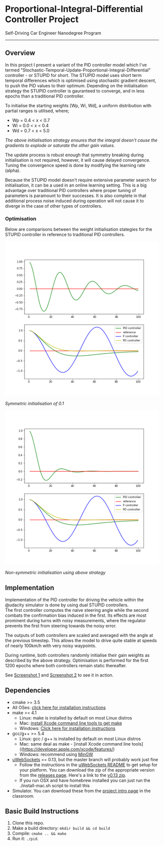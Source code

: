 # Proportional-Integral-Differential Controller Project
Self-Driving Car Engineer Nanodegree Program

---

## Overview
In this project I present a variant of the PID controller model which I've termed "Stochastic-Temporal-Update-Proportional-Integral-Differential" controller - or STUPID for short.  The STUPID model uses short term temporal differences which is optimised using stochastic gradient descent, to push the PID values to their optimum.
Depending on the initialisation strategy the STUPID controller is gauranteed to converge, and in less epochs than a traditional PID controller.

To initialise the starting weights [Wp, Wi, Wd], a uniform distribution with partial ranges is utilised, where;
 - Wp = 0.4 < x < 0.7
 - Wi = 0.0 < x < 0.4
 - Wd = 0.7 < x < 5.0

*The above initialisation strategy ensures that the integral doesn't cause the gradients to explode or saturate the other gain values.*

The update process is robust enough that symmetry breaking during initialisation is not required, however, it will cause delayed convergence.  Tuning the convergence speed is done by modifying the learning rate (alpha).

Because the STUPID model doesn't require extensive parameter search for initialisation, it can be a used in an online learning setting.  This is a big advantage over traditional PID controllers where proper tuning of parameters is paramount to their successes.
It is also complete in that additional process noise induced during operation will not cause it to diverge in the case of other types of controllers.

### Optimisation

Below are comparisons between the weight initialisation stategies for the STUPID controller in reference to traditional PID controllers.

![STUPID Optimisation using symmetric vs. standard PID controllers](/images/SGD-PID-1.png)

*Symmetric initialisation of 0.1*

![STUPID Optimisation weight strategy vs. standard PID controllers](/images/SGD-PID-2.png)

*Non-symmetric initialisation using above strategy*

## Implementation
Implementation of the PID controller for driving the vehicle within the @udacity simulator is done by using dual STUPID controllers.  
The first controller computes the naive steering angle while the second combats the confirmation bias induced in the first.  Its effects are most prominent during turns with noisy measurements, where the regulator prevents the first from steering towards the noisy error.

The outputs of both controllers are scaled and averaged with the angle at the previous timestep.  This allows the model to drive quite stable at speeds of nearly 100km/h with very noisy waypoints.

During runtime, both controllers randomly initialise their gain weights as described by the above strategy.  Optimisation is performed for the first 1200 epochs where both controllers remain static thereafter.

See [Screenshot 1](/images/screenshot-1.png) and [Screenshot 2](/images/screenshot-2.png) to see it in action.

## Dependencies

* cmake >= 3.5
 * All OSes: [click here for installation instructions](https://cmake.org/install/)
* make >= 4.1
  * Linux: make is installed by default on most Linux distros
  * Mac: [install Xcode command line tools to get make](https://developer.apple.com/xcode/features/)
  * Windows: [Click here for installation instructions](http://gnuwin32.sourceforge.net/packages/make.htm)
* gcc/g++ >= 5.4
  * Linux: gcc / g++ is installed by default on most Linux distros
  * Mac: same deal as make - [install Xcode command line tools]((https://developer.apple.com/xcode/features/)
  * Windows: recommend using [MinGW](http://www.mingw.org/)
* [uWebSockets](https://github.com/uWebSockets/uWebSockets) == 0.13, but the master branch will probably work just fine
  * Follow the instructions in the [uWebSockets README](https://github.com/uWebSockets/uWebSockets/blob/master/README.md) to get setup for your platform. You can download the zip of the appropriate version from the [releases page](https://github.com/uWebSockets/uWebSockets/releases). Here's a link to the [v0.13 zip](https://github.com/uWebSockets/uWebSockets/archive/v0.13.0.zip).
  * If you run OSX and have homebrew installed you can just run the ./install-mac.sh script to install this
* Simulator. You can download these from the [project intro page](https://github.com/udacity/CarND-PID-Control-Project/releases) in the classroom.

## Basic Build Instructions

1. Clone this repo.
2. Make a build directory: `mkdir build && cd build`
3. Compile: `cmake .. && make`
4. Run it: `./pid`. 
